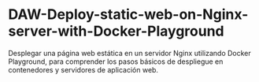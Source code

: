 # DAW-Deploy-static-web-on-Nginx-server-with-Docker-Playground
Desplegar una página web estática en un servidor Nginx utilizando Docker Playground, para comprender los pasos básicos de despliegue en contenedores y servidores de aplicación web.
